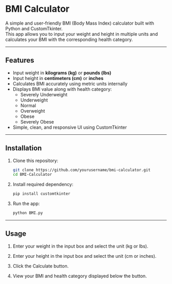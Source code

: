 # BMI Calculator

A simple and user-friendly BMI (Body Mass Index) calculator built with Python and CustomTkinter.  
This app allows you to input your weight and height in multiple units and calculates your BMI with the corresponding health category.

---

## Features

- Input weight in **kilograms (kg)** or **pounds (lbs)**
- Input height in **centimeters (cm)** or **inches**
- Calculates BMI accurately using metric units internally
- Displays BMI value along with health category:
  - Severely Underweight
  - Underweight
  - Normal
  - Overweight
  - Obese
  - Severely Obese
- Simple, clean, and responsive UI using CustomTkinter

---

## Installation

1. Clone this repository:

   ```bash
   git clone https://github.com/yourusername/bmi-calculator.git
   cd BMI-Calculator
   ```

2. Install required dependency:

   ```bash
   pip install customtkinter
   ```

3. Run the app:

   ```bash
   python BMI.py
   ```

---

## Usage

1. Enter your weight in the input box and select the unit (kg or lbs).

2. Enter your height in the input box and select the unit (cm or inches).

3. Click the Calculate button.

4. View your BMI and health category displayed below the button.
